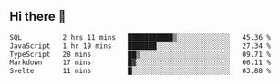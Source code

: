 ## Hi there 👋

<!--START_SECTION:waka-->

```txt
SQL          2 hrs 11 mins   ███████████▒░░░░░░░░░░░░░   45.36 %
JavaScript   1 hr 19 mins    ███████░░░░░░░░░░░░░░░░░░   27.34 %
TypeScript   28 mins         ██▒░░░░░░░░░░░░░░░░░░░░░░   09.71 %
Markdown     17 mins         █▓░░░░░░░░░░░░░░░░░░░░░░░   06.11 %
Svelte       11 mins         █░░░░░░░░░░░░░░░░░░░░░░░░   03.88 %
```

<!--END_SECTION:waka-->

<!--
**taylor475/taylor475** is a ✨ _special_ ✨ repository because its `README.md` (this file) appears on your GitHub profile.

Here are some ideas to get you started:

- 🔭 I’m currently working on ...
- 🌱 I’m currently learning ...
- 👯 I’m looking to collaborate on ...
- 🤔 I’m looking for help with ...
- 💬 Ask me about ...
- 📫 How to reach me: ...
- 😄 Pronouns: ...
- ⚡ Fun fact: ...
-->
